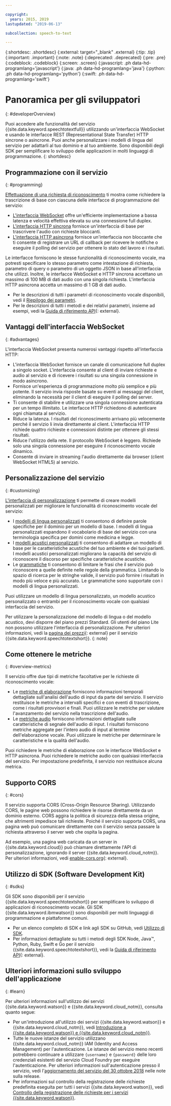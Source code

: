 ```yaml
---

copyright:
  years: 2015, 2019
lastupdated: "2019-06-13"

subcollection: speech-to-text

---
```


{:shortdesc: .shortdesc}
{:external: target="_blank" .external}
{:tip: .tip}
{:important: .important}
{:note: .note}
{:deprecated: .deprecated}
{:pre: .pre}
{:codeblock: .codeblock}
{:screen: .screen}
{:javascript: .ph data-hd-programlang='javascript'}
{:java: .ph data-hd-programlang='java'}
{:python: .ph data-hd-programlang='python'}
{:swift: .ph data-hd-programlang='swift'}

# Panoramica per gli sviluppatori
{: #developerOverview}

Puoi accedere alle funzionalità del servizio {{site.data.keyword.speechtotextfull}} utilizzando un'interfaccia WebSocket e usando le interfacce REST (Representational State Transfer) HTTP sincrone o asincrone. Puoi anche personalizzare i modelli di lingua del servizio per adattarli al tuo dominio e al tuo ambiente. Sono disponibili degli SDK per semplificare lo sviluppo delle applicazioni in molti linguaggi di programmazione.
{: shortdesc}

## Programmazione con il servizio
{: #programming}

[Effettuazione di una richiesta di riconoscimento](/docs/services/speech-to-text?topic=speech-to-text-basic-request) ti mostra come richiedere la trascrizione di base con ciascuna delle interfacce di programmazione del servizio:

-   [L'interfaccia WebSocket](/docs/services/speech-to-text?topic=speech-to-text-websockets) offre un'efficiente implementazione a bassa latenza e velocità effettiva elevata su una connessione full duplex.
-   [L'interfaccia HTTP sincrona](/docs/services/speech-to-text?topic=speech-to-text-http) fornisce un'interfaccia di base per trascrivere l'audio con richieste bloccanti.
-   [L'interfaccia HTTP asincrona](/docs/services/speech-to-text?topic=speech-to-text-async) fornisce un'interfaccia non bloccante che ti consente di registrare un URL di callback per ricevere le notifiche o eseguire il polling del servizio per ottenere lo stato del lavoro e i risultati.

Le interfacce forniscono le stesse funzionalità di riconoscimento vocale, ma potresti specificare lo stesso parametro come intestazione di richiesta, parametro di query o parametro di un oggetto JSON in base all'interfaccia che utilizzi. Inoltre, le interfacce WebSocket e HTTP sincrona accettano un massimo di 100 MB di dati audio con una singola richiesta. L'interfaccia HTTP asincrona accetta un massimo di 1 GB di dati audio.

-   Per le descrizioni di tutti i parametri di riconoscimento vocale disponibili, vedi il [Riepilogo dei parametri](/docs/services/speech-to-text?topic=speech-to-text-summary).
-   Per le descrizioni di tutti i metodi e dei relativi parametri, insieme ad esempi, vedi la [Guida di riferimento API](https://{DomainName}/apidocs/speech-to-text){: external}.

## Vantaggi dell'interfaccia WebSocket
{: #advantages}

L'interfaccia WebSocket presenta numerosi vantaggi rispetto all'interfaccia HTTP:

-   L'interfaccia WebSocket fornisce un canale di comunicazione full duplex a singolo socket. L'interfaccia consente al client di inviare richieste e audio al servizio e di ricevere i risultati su una singola connessione in modo asincrono.
-   Fornisce un'esperienza di programmazione molto più semplice e più potente. Il servizio invia risposte basate su eventi ai messaggi del client, eliminando la necessità per il client di eseguire il polling del server.
-   Ti consente di stabilire e utilizzare una singola connessione autenticata per un tempo illimitato. Le interfacce HTTP richiedono di autenticare ogni chiamata al servizio.
-   Riduce la latenza. I risultati del riconoscimento arrivano più velocemente perché il servizio li invia direttamente al client. L'interfaccia HTTP richiede quattro richieste e connessioni distinte per ottenere gli stessi risultati.
-   Riduce l'utilizzo della rete. Il protocollo WebSocket è leggero. Richiede solo una singola connessione per eseguire il riconoscimento vocale dinamico.
-   Consente di inviare in streaming l'audio direttamente dai browser (client WebSocket HTML5) al servizio.

## Personalizzazione del servizio
{: #customizing}

[L'interfaccia di personalizzazione](/docs/services/speech-to-text?topic=speech-to-text-customization) ti permette di creare modelli personalizzati per migliorare le funzionalità di riconoscimento vocale del servizio:

-   I [modelli di lingua personalizzati](/docs/services/speech-to-text?topic=speech-to-text-languageCreate) ti consentono di definire parole specifiche per il dominio per un modello di base. I modelli di lingua personalizzati espandono il vocabolario di base del servizio con una terminologia specifica per domini come medicina e legge.
-   I [modelli acustici personalizzati](/docs/services/speech-to-text?topic=speech-to-text-acoustic) ti consentono di adattare un modello di base per le caratteristiche acustiche del tuo ambiente e dei tuoi parlanti. I modelli acustici personalizzati migliorano la capacità del servizio di riconoscere il discorso per specifiche caratteristiche acustiche.
-   Le [grammatiche](/docs/services/speech-to-text?topic=speech-to-text-grammars) ti consentono di limitare le frasi che il servizio può riconoscere a quelle definite nelle regole della grammatica. Limitando lo spazio di ricerca per le stringhe valide, il servizio può fornire i risultati in modo più veloce e più accurato. Le grammatiche sono supportate con i modelli di lingua personalizzati.

Puoi utilizzare un modello di lingua personalizzato, un modello acustico personalizzato o entrambi per il riconoscimento vocale con qualsiasi interfaccia del servizio.

Per utilizzare la personalizzazione del modello di lingua o del modello acustico, devi disporre del piano prezzi Standard. Gli utenti del piano Lite non possono utilizzare l'interfaccia di personalizzazione. Per ulteriori informazioni, vedi la [pagina dei prezzi](https://www.ibm.com/cloud/watson-speech-to-text/pricing){: external} per il servizio {{site.data.keyword.speechtotextshort}}.
{: note}

## Come ottenere le metriche
{: #overview-metrics}

Il servizio offre due tipi di metriche facoltative per le richieste di riconoscimento vocale:

-   Le [metriche di elaborazione](/docs/services/speech-to-text?topic=speech-to-text-metrics#processing_metrics) forniscono informazioni temporali dettagliate sull'analisi dell'audio di input da parte del servizio. Il servizio restituisce le metriche a intervalli specifici e con eventi di trascrizione, come i risultati provvisori e finali. Puoi utilizzare le metriche per valutare l'avanzamento del servizio nella trascrizione dell'audio.
-   Le [metriche audio](/docs/services/speech-to-text?topic=speech-to-text-metrics#audio_metrics) forniscono informazioni dettagliate sulle caratteristiche di segnale dell'audio di input. I risultati forniscono metriche aggregate per l'intero audio di input al termine dell'elaborazione vocale. Puoi utilizzare le metriche per determinare le caratteristiche e la qualità dell'audio.

Puoi richiedere le metriche di elaborazione con le interfacce WebSocket e HTTP asincrona. Puoi richiedere le metriche audio con qualsiasi interfaccia del servizio. Per impostazione predefinita, il servizio non restituisce alcuna metrica.

## Supporto CORS
{: #cors}

Il servizio supporta CORS (Cross-Origin Resource Sharing). Utilizzando CORS, le pagine web possono richiedere le risorse direttamente da un dominio esterno. CORS aggira la politica di sicurezza della stessa origine, che altrimenti impedisce tali richieste. Poiché il servizio supporta CORS, una pagina web può comunicare direttamente con il servizio senza passare la richiesta attraverso il server web che ospita la pagina.

Ad esempio, una pagina web caricata da un server in {{site.data.keyword.cloud}} può chiamare direttamente l'API di personalizzazione, ignorando il server {{site.data.keyword.cloud_notm}}. Per ulteriori informazioni, vedi [enable-cors.org](https://enable-cors.org/){: external}.

## Utilizzo di SDK (Software Development Kit)
{: #sdks}

Gli SDK sono disponibili per il servizio {{site.data.keyword.speechtotextshort}} per semplificare lo sviluppo di applicazioni di riconoscimento vocale. Gli SDK {{site.data.keyword.ibmwatson}} sono disponibili per molti linguaggi di programmazione e piattaforme comuni.

-   Per un elenco completo di SDK e link agli SDK su GitHub, vedi [Utilizzo di SDK](/docs/services/watson?topic=watson-using-sdks).
-   Per informazioni dettagliate su tutti i metodi degli SDK Node, Java&trade;, Python, Ruby, Swift e Go per il servizio {{site.data.keyword.speechtotextshort}}, vedi la [Guida di riferimento API](https://{DomainName}/apidocs/speech-to-text){: external}.

## Ulteriori informazioni sullo sviluppo dell'applicazione
{: #learn}

Per ulteriori informazioni sull'utilizzo dei servizi {{site.data.keyword.watson}} e {{site.data.keyword.cloud_notm}}, consulta quanto segue:

-   Per un'introduzione all'utilizzo dei servizi {{site.data.keyword.watson}} e {{site.data.keyword.cloud_notm}}, vedi [Introduzione a {{site.data.keyword.watson}} e {{site.data.keyword.cloud_notm}}](/docs/services/watson?topic=watson-about).
-   Tutte le nuove istanze del servizio utilizzano {{site.data.keyword.cloud_notm}} IAM (Identity and Access Management) per l'autenticazione. Le istanze del servizio meno recenti potrebbero continuare a utilizzare `{username}` e `{password}` delle loro credenziali esistenti del servizio Cloud Foundry per eseguire l'autenticazione. Per ulteriori informazioni sull'autenticazione presso il servizio, vedi l'[aggiornamento del servizio del 30 ottobre 2018](/docs/services/speech-to-text?topic=speech-to-text-release-notes#October2018b) nelle note sulla release.
-   Per informazioni sul controllo della registrazione delle richieste predefinita eseguita per tutti i servizi {{site.data.keyword.watson}}, vedi [Controllo della registrazione delle richieste per i servizi {{site.data.keyword.watson}}](/docs/services/watson?topic=watson-gs-logging-overview).
